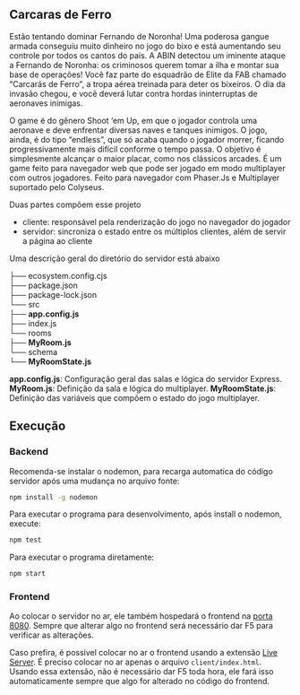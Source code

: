 ## Carcaras de Ferro

Estão tentando dominar Fernando de Noronha! Uma poderosa gangue armada conseguiu muito dinheiro no jogo do bixo e está aumentando seu controle por todos os cantos do país. A ABIN detectou um iminente ataque a Fernando de Noronha: os criminosos querem tomar a ilha e montar sua base de operações! Você faz parte do esquadrão de Elite da FAB chamado “Carcarás de Ferro”, a tropa aérea treinada para deter os bixeiros. O dia da invasão chegou, e você deverá lutar contra hordas ininterruptas de aeronaves inimigas.
 
O game é do gênero Shoot ‘em Up, em que o jogador controla uma aeronave e deve enfrentar diversas naves e tanques inimigos. O jogo, ainda, é do tipo “endless”, que só acaba quando o jogador morrer, ficando progressivamente mais difícil conforme o tempo passa. O objetivo é simplesmente alcançar o maior placar, como nos clássicos arcades. É um game feito para navegador web que pode ser jogado em modo multiplayer com outros jogadores. Feito para navegador com Phaser.Js e Multiplayer suportado pelo Colyseus.

Duas partes compõem esse projeto
* cliente: responsável pela renderização do jogo no navegador do jogador
* servidor: sincroniza o estado entre os múltiplos clientes, além de servir a página ao cliente

Uma descrição geral do diretório do servidor está abaixo

├── ecosystem.config.cjs     
├── package.json     
├── package-lock.json    
└── src     
    ├── **app.config.js**    
    ├── index.js    
    └── rooms    
        ├── **MyRoom.js**     
        └── schema     
            └── **MyRoomState.js**      

**app.config.js**: Configuração geral das salas e lógica do servidor Express.
**MyRoom.js**: Definição da sala e lógica do multiplayer.
**MyRoomState.js**: Definição das variáveis que compõem o estado do jogo multiplayer.

## Execução

### Backend

Recomenda-se instalar o nodemon, para recarga automatica do código servidor após uma mudança no arquivo fonte:

```bash
npm install -g nodemon
```

Para executar o programa para desenvolvimento, após install o nodemon, execute:

```bash
npm test
```

Para executar o programa diretamente:

```bash
npm start
```

### Frontend

Ao colocar o servidor no ar, ele também hospedará o frontend na [porta 8080](http://localhost:8080/). Sempre que alterar algo no frontend será necessário dar F5 para verificar as alterações.

Caso prefira, é possivel colocar no ar o frontend usando a extensão [Live Server](https://marketplace.visualstudio.com/items?itemName=ritwickdey.LiveServer). É preciso colocar no ar apenas o arquivo `client/index.html`. Usando essa extensão, não é necessário dar F5 toda hora, ele fará isso automaticamente sempre que algo for alterado no código do frontend.
